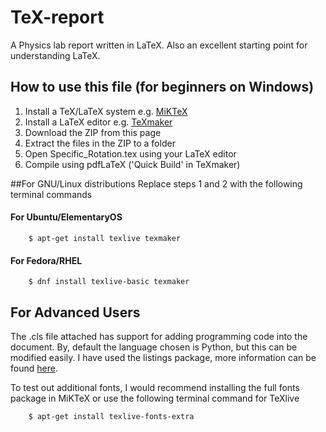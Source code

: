 # TeX-report
A Physics lab report written in LaTeX. Also an excellent starting point for understanding LaTeX. 

## How to use this file (for beginners on Windows)

1. Install a TeX/LaTeX system e.g. [MiKTeX](http://miktex.org/download)
2. Install a LaTeX editor e.g. [TeXmaker](http://www.xm1math.net/texmaker/download.html)
3. Download the ZIP from this page
4. Extract the files in the ZIP to a folder
5. Open Specific_Rotation.tex using your LaTeX editor  
6. Compile using pdfLaTeX ('Quick Build' in TeXmaker) 

##For GNU/Linux distributions 
Replace steps 1 and 2 with the following terminal commands

#### For Ubuntu/ElementaryOS

        $ apt-get install texlive texmaker
  
#### For Fedora/RHEL

        $ dnf install texlive-basic texmaker
        
## For Advanced Users
The .cls file attached has support for adding programming code into the document. By, default the language chosen is Python, but this can be modified easily. I have used the listings package, more information can be found [here](http://texblog.org/2008/04/02/include-source-code-in-latex-with-listings/).

To test out additional fonts, I would recommend installing the full fonts package in MiKTeX  or use the following terminal command for TeXlive

        $ apt-get install texlive-fonts-extra
